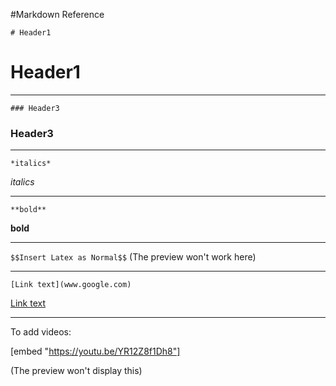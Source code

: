 #Markdown Reference

`# Header1`

# Header1

---

`### Header3`

### Header3

---

`*italics*`

*italics*

---

`**bold**`

**bold**

---

`$$Insert Latex as Normal$$` (The preview won't work here)

---

`[Link text](www.google.com)`


[Link text](www.google.com)

---

To add videos:

[embed "https://youtu.be/YR12Z8f1Dh8"]

(The preview won't display this)
